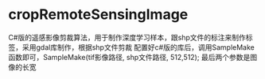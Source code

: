 # cropRemoteSensingImage
C#版的遥感影像剪裁算法，用于制作深度学习样本，跟shp文件的标注来制作标签，采用gdal库制作，根据shp文件剪裁
配置好c#版的库后，调用SampleMake函数即可，SampleMake(tif影像路径, shp文件路径, 512,512);  最后两个参数是图像的长宽
